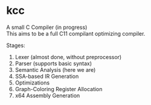 # kcc
A small C Compiler (in progress) </br>
This aims to be a full C11 compilant optimizing compiler.

Stages: </br>
1.  Lexer (almost done, without preprocessor)
2.  Parser (supports basic syntax)
3.  Semantic Analysis (here we are)
4.  SSA-based IR Generation
5.  Optimizations
6.  Graph-Coloring Register Allocation
7.  x64 Assembly Generation
